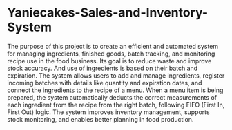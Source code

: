 # Yaniecakes-Sales-and-Inventory-System

The purpose of this project is to create an efficient and automated system for managing ingredients, finished goods, batch tracking, and monitoring recipe use in the food business. Its goal is to reduce waste and improve stock accuracy. And use of ingredients is based on their batch and expiration. 
The system allows users to add and manage ingredients, register incoming batches with details like quantity and expiration dates, and connect the ingredients to the recipe of a menu. When a menu item is being prepared, the system automatically deducts the correct measurements of each ingredient from the recipe from the right batch, following FIFO (First In, First Out) logic. The system improves inventory management, supports stock monitoring, and enables better planning in food production.
